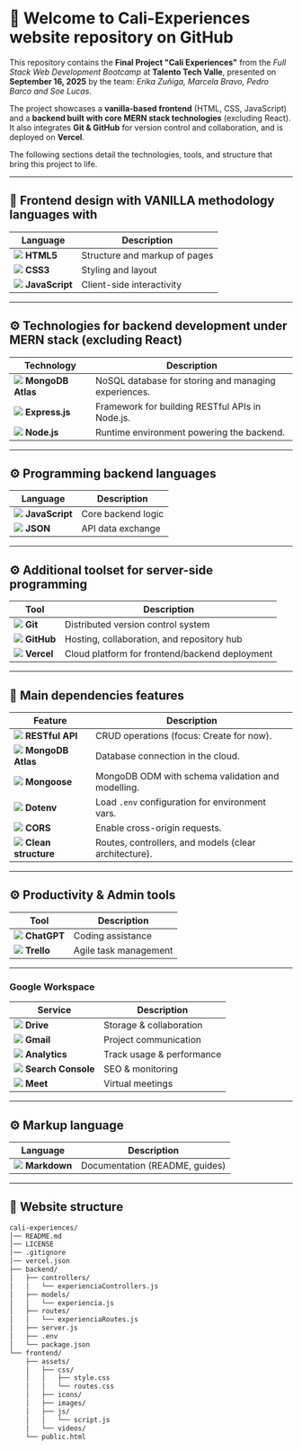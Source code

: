 # 👋 Welcome to Cali-Experiences website repository on GitHub

This repository contains the **Final Project "Cali Experiences"** from the *Full Stack Web Development Bootcamp* at **Talento Tech Valle**, presented on **September 16, 2025** by the team: *Erika Zuñiga, Marcela Bravo, Pedro Barco and Soe Lucas*.  

The project showcases a **vanilla-based frontend** (HTML, CSS, JavaScript) and a **backend built with core MERN stack technologies** (excluding React). It also integrates **Git & GitHub** for version control and collaboration, and is deployed on **Vercel**.  

The following sections detail the technologies, tools, and structure that bring this project to life.


---

## 🎨 Frontend design with VANILLA methodology languages with

| Language                                                                  | Description                  |
| ------------------------------------------------------------------------- | ---------------------------- |
| ![](https://img.icons8.com/color/48/html-5.png) **HTML5**                 | Structure and markup of pages |
| ![](https://img.icons8.com/color/48/css3.png) **CSS3**                    | Styling and layout            |
| ![](https://img.icons8.com/color/48/javascript.png) **JavaScript**        | Client-side interactivity     |

---

## ⚙️ Technologies for backend development under MERN stack (excluding React)

| Technology                                                               | Description                                      |
| ------------------------------------------------------------------------ | ------------------------------------------------ |
| ![](https://img.icons8.com/color/48/mongodb.png) **MongoDB Atlas**       | NoSQL database for storing and managing experiences. |
| ![](https://img.icons8.com/color/48/express.png) **Express.js**          | Framework for building RESTful APIs in Node.js.  |
| ![](https://img.icons8.com/color/48/nodejs.png) **Node.js**              | Runtime environment powering the backend.        |

---

## ⚙️ Programming backend languages

| Language                                                                  | Description        |
| ------------------------------------------------------------------------- | ------------------ |
| ![](https://img.icons8.com/color/48/javascript.png) **JavaScript** | Core backend logic |
| ![](https://img.icons8.com/color/48/json.png) **JSON**             | API data exchange  |

---

## ⚙️ Additional toolset for server-side programming

| Tool                                                                     | Description                              |
| ------------------------------------------------------------------------ | ---------------------------------------- |
| ![](https://img.icons8.com/color/48/git.png) **Git**                     | Distributed version control system        |
| ![](https://img.icons8.com/color/48/github.png) **GitHub**               | Hosting, collaboration, and repository hub |
| ![](https://img.icons8.com/color/48/vercel.png) **Vercel**               | Cloud platform for frontend/backend deployment |

---

## 🚀 Main dependencies features

| Feature                                                                  | Description                                      |
| ------------------------------------------------------------------------ | ------------------------------------------------ |
| ![](https://img.icons8.com/color/48/api.png) **RESTful API**             | CRUD operations (focus: Create for now).         |
| ![](https://img.icons8.com/color/48/mongodb.png) **MongoDB Atlas**       | Database connection in the cloud.                |
| ![](https://img.icons8.com/color/48/mongodb.png) **Mongoose**            | MongoDB ODM with schema validation and modelling.|
| ![](https://img.icons8.com/color/48/code-file.png) **Dotenv**            | Load `.env` configuration for environment vars.  |
| ![](https://img.icons8.com/color/48/share.png) **CORS**                  | Enable cross-origin requests.                    |
| ![](https://img.icons8.com/color/48/flow-chart.png) **Clean structure**  | Routes, controllers, and models (clear architecture). |

---

## ⚙️ Productivity & Admin tools

| Tool                                                              | Description           |
| ----------------------------------------------------------------- | --------------------- |
| ![](https://img.icons8.com/color/48/chatgpt.png) **ChatGPT**      | Coding assistance     |
| ![](https://img.icons8.com/color/48/trello.png) **Trello**        | Agile task management |

---

### Google Workspace

| Service                                                                | Description               |
| ---------------------------------------------------------------------- | ------------------------- |
| ![](https://img.icons8.com/color/48/google-drive.png) **Drive**        | Storage & collaboration   |
| ![](https://img.icons8.com/color/48/gmail.png) **Gmail**               | Project communication     |
| ![](https://img.icons8.com/color/48/analytics.png) **Analytics**       | Track usage & performance |
| ![](https://img.icons8.com/color/48/console.png) **Search Console**    | SEO & monitoring          |
| ![](https://img.icons8.com/color/48/google-meet.png) **Meet**          | Virtual meetings          |

---

## ⚙️ Markup language

| Language                                                          | Description                    |
| ----------------------------------------------------------------- | ------------------------------ |
| ![](https://img.icons8.com/color/48/markdown.png) **Markdown**    | Documentation (README, guides) |

---

## 📂 Website structure

```bash
cali-experiences/
│── README.md
│── LICENSE
│── .gitignore
│── vercel.json
├── backend/
│   ├── controllers/
│   │   └── experienciaControllers.js
│   ├── models/
│   │   └── experiencia.js
│   ├── routes/
│   │   └── experienciaRoutes.js
│   ├── server.js
│   ├── .env
│   └── package.json
└── frontend/
    ├── assets/
    │   ├── css/
    │   │   ├── style.css
    │   │   └── routes.css
    │   ├── icons/
    │   ├── images/
    │   ├── js/
    │   │   └── script.js
    │   └── videos/
    └── public.html
```





